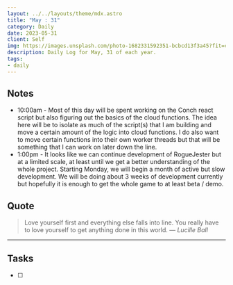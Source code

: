 ```yaml
---
layout: ../../layouts/theme/mdx.astro
title: "May : 31"
category: Daily
date: 2023-05-31
client: Self
img: https://images.unsplash.com/photo-1682331592351-bcbcd13f3a45?fit=crop&q=85&w=1400&h=700
description: Daily Log for May, 31 of each year.
tags:
- daily
---
```


## Notes

- 10:00am - Most of this day will be spent working on the Conch react script but also figuring out the basics of the cloud functions. The idea here will be to isolate as much of the script(s) that I am building and move a certain amount of the logic into cloud functions. I do also want to move certain functions into their own worker threads but that will be something that I can work on later down the line.
- 1:00pm - It looks like we can continue development of RogueJester but at a limited scale, at least until we get a better understanding of the whole project. Starting Monday, we will begin a month of active but slow development. We will be doing about 3 weeks of development currently but hopefully it is enough to get the whole game to at least beta / demo.

## Quote

> Love yourself first and everything else falls into line. You really have to love yourself to get anything done in this world.
> — <cite>Lucille Ball</cite>

---

## Tasks

- [ ]